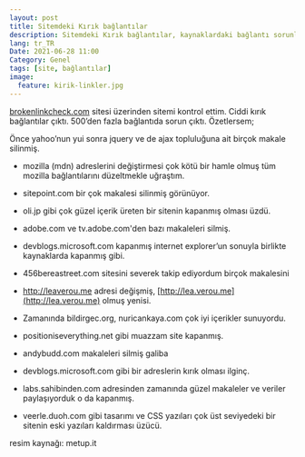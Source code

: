 ```yaml
---
layout: post
title: Sitemdeki Kırık bağlantılar
description: Sitemdeki Kırık bağlantılar, kaynaklardaki bağlantı sorunları
lang: tr_TR
Date: 2021-06-28 11:00
Category: Genel
tags: [site, bağlantılar]
image:
  feature: kirik-linkler.jpg
---
```


[brokenlinkcheck.com](https://brokenlinkcheck.com) sitesi üzerinden sitemi kontrol ettim. Ciddi kırık bağlantılar çıktı. 500’den fazla bağlantıda sorun çıktı.  Özetlersem;

Önce yahoo’nun yui sonra jquery ve de ajax topluluğuna ait birçok makale silinmiş.  

 - mozilla (mdn) adreslerini değiştirmesi çok kötü bir hamle olmuş tüm mozilla bağlantılarını düzeltmekle uğraştım.

 - sitepoint.com bir çok makalesi silinmiş görünüyor.

 - oli.jp gibi çok güzel içerik üreten bir sitenin kapanmış olması üzdü.

 - adobe.com ve tv.adobe.com'den bazı makaleleri silmiş.

 - devblogs.microsoft.com kapanmış internet explorer’un sonuyla birlikte kaynaklarda kapanmış gibi.

 - 456bereastreet.com sitesini severek takip ediyordum birçok makalesini 

 - http://leaverou.me adresi değişmiş, [http://lea.verou.me](http://lea.verou.me) olmuş yenisi.

 - Zamanında bildirgec.org, nuricankaya.com çok iyi içerikler sunuyordu.

 - positioniseverything.net gibi muazzam site kapanmış.

 - andybudd.com makaleleri silmiş galiba

 - devblogs.microsoft.com gibi bir adreslerin kırık olması ilginç.

 - labs.sahibinden.com  adresinden zamanında güzel makaleler ve veriler paylaşıyorduk o da kapanmış.

 - veerle.duoh.com gibi tasarımı ve CSS yazıları çok üst seviyedeki bir sitenin eski yazıları kaldırması üzücü.


 resim kaynağı: metup.it